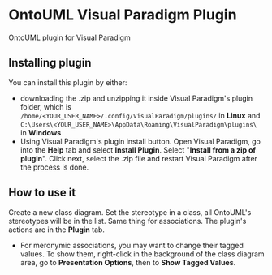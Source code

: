 # OntoUML Visual Paradigm Plugin
OntoUML plugin for Visual Paradigm

## Installing plugin
You can install this plugin by either:
* downloading the .zip and unzipping it inside Visual Paradigm's plugin folder, which is `/home/<YOUR_USER_NAME>/.config/VisualParadigm/plugins/` in **Linux** and `C:\Users\<YOUR_USER_NAME>\AppData\Roaming\VisualParadigm\plugins\` in **Windows**
* Using Visual Paradigm's plugin install button. Open Visual Paradigm, go into the **Help** tab and select **Install Plugin**. Select "**Install from a zip of plugin**". Click next, select the .zip file and restart Visual Paradigm after the process is done.

## How to use it
Create a new class diagram. Set the stereotype in a class, all OntoUML's stereotypes will be in the list. Same thing for associations. The plugin's actions are in the **Plugin** tab.

* For meronymic associations, you may want to change their tagged values. To show them, right-click in the background of the class diagram area, go to **Presentation Options**, then to **Show Tagged Values**.
